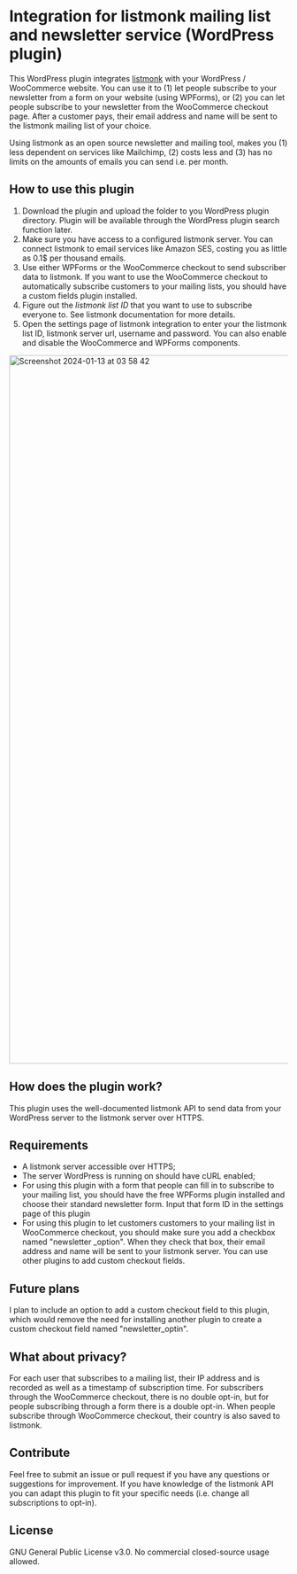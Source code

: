 # Integration for listmonk mailing list and newsletter service (WordPress plugin)

This WordPress plugin integrates [listmonk](https://listmonk.app/) with your WordPress / WooCommerce website. You can use it to (1) let people subscribe to your newsletter from a form on your website (using WPForms), or (2) you can let people subscribe to your newsletter from the WooCommerce checkout page. After a customer pays, their email address and name will be sent to the listmonk mailing list of your choice.

Using listmonk as an open source newsletter and mailing tool, makes you (1) less dependent on services like Mailchimp, (2) costs less and (3) has no limits on the amounts of emails you can send i.e. per month.

## How to use this plugin

1. Download the plugin and upload the folder to you WordPress plugin directory. Plugin will be available through the WordPress plugin search function later.
2. Make sure you have access to a configured listmonk server. You can connect listmonk to email services like Amazon SES, costing you as little as 0.1$ per thousand emails.
3. Use either WPForms or the WooCommerce checkout to send subscriber data to listmonk. If you want to use the WooCommerce checkout to automatically subscribe customers to your mailing lists, you should have a custom fields plugin installed.
4. Figure out the _listmonk list ID_ that you want to use to subscribe everyone to. See listmonk documentation for more details.
5. Open the settings page of listmonk integration to enter your the listmonk list ID, listmonk server url, username and password. You can also enable and disable the WooCommerce and WPForms components. 
<img width="1279" alt="Screenshot 2024-01-13 at 03 58 42" src="https://github.com/post-duif/listmonk-WooCommerce-plugin/assets/126626953/5383d893-8963-41ed-9cc6-dc767782c2e7">

## How does the plugin work?
This plugin uses the well-documented listmonk API to send data from your WordPress server to the listmonk server over HTTPS.

## Requirements
- A listmonk server accessible over HTTPS;
- The server WordPress is running on should have cURL enabled;
- For using this plugin with a form that people can fill in to subscribe to your mailing list, you should have the free WPForms plugin installed and choose their standard newsletter form. Input that form ID in the settings page of this plugin 
- For using this plugin to let customers customers to your mailing list in WooCommerce checkout, you should make sure you add a checkbox named "newsletter 
_option". When they check that box, their email address and name will be sent to your listmonk server. You can use other plugins to add custom checkout fields. 

## Future plans 
I plan to include an option to add a custom checkout field to this plugin, which would remove the need for installing another plugin to create a custom checkout field named "newsletter_optin". 

## What about privacy?
For each user that subscribes to a mailing list, their IP address and is recorded as well as a timestamp of subscription time. For subscribers through the WooCommerce checkout, there is no double opt-in, but for people subscribing through a form there is a double opt-in. When people subscribe through WooCommerce checkout, their country is also saved to listmonk. 

## Contribute
Feel free to submit an issue or pull request if you have any questions or suggestions for improvement. If you have knowledge of the listmonk API you can adapt this plugin to fit your specific needs (i.e. change all subscriptions to opt-in).

## License
GNU General Public License v3.0. No commercial closed-source usage allowed.
